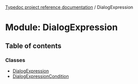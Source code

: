 [Typedoc project reference documentation](../README.md) / DialogExpression

# Module: DialogExpression

## Table of contents

### Classes

- [DialogExpression](../classes/dialogexpression.dialogexpression-1.md)
- [DialogExpressionCondition](../classes/dialogexpression.dialogexpressioncondition.md)
